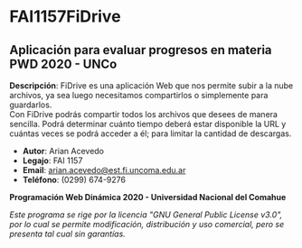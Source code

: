 # FAI1157FiDrive
## Aplicación para evaluar progresos en materia PWD 2020 - UNCo

**Descripción**: FiDrive es una aplicación Web que nos permite subir a la nube archivos, ya sea luego necesitamos compartirlos o simplemente para guardarlos.   
Con FiDrive  podrás compartir todos los archivos que desees de manera sencilla. Podrá determinar cuánto tiempo deberá estar disponible la URL y cuántas veces se podrá acceder a él; para limitar la cantidad de descargas.

- **Autor**: Arian Acevedo
- **Legajo**: FAI 1157
- **Email**: arian.acevedo@est.fi.uncoma.edu.ar
- **Teléfono**: (0299) 674-9276

**Programación Web Dinámica 2020 - Universidad Nacional del Comahue**

*Este programa se rige por la licencia "GNU General Public License v3.0", por lo cual se permite modificación, distribución y uso comercial, pero se presenta tal cual sin garantías.*
